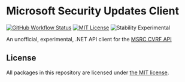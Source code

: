# Microsoft Security Updates Client


[![GitHub Workflow Status](https://img.shields.io/github/actions/workflow/status/JamieMagee/MicrosoftSecurityUpdates/build.yml?branch=main&style=for-the-badge)](https://github.com/JamieMagee/MicrosoftSecurityUpdates/actions/workflows/build.yml?query=branch%3Amain)
[![MIT License](https://img.shields.io/github/license/JamieMagee/MicrosoftSecurityUpdates?style=for-the-badge)](https://github.com/JamieMagee/MicrosoftSecurityUpdates/blob/main/LICENSE.md)
![Stability Experimental](https://img.shields.io/badge/stability-experimental-orange.svg?style=for-the-badge)

An unofficial, experimental, .NET API client for the [MSRC CVRF API][1]

[1]: https://api.msrc.microsoft.com/cvrf/v2.0/swagger/index

## License

All packages in this repository are licensed under [the MIT license](https://opensource.org/licenses/MIT).
